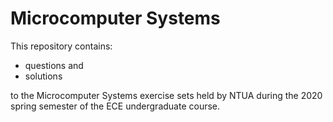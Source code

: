 # Microcomputer Systems

This repository contains:

  - questions and
  - solutions

to the Microcomputer Systems exercise sets held by NTUA during the 2020 spring semester of the ECE undergraduate course.
